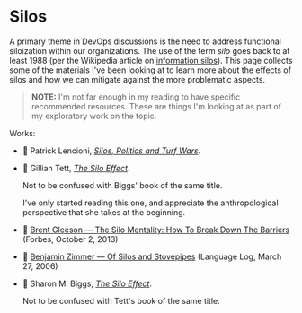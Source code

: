 # Silos

A primary theme in DevOps discussions is the need to address functional siloization within
our organizations.
The use of the term _silo_ goes back to at least 1988 (per the Wikipedia article on
[information silos](https://en.wikipedia.org/wiki/Information_silo)).
This page collects some of the materials I've been looking at to learn more about the
effects of silos and how we can mitigate against the more problematic aspects.

> **NOTE:**
> I'm not far enough in my reading to have specific recommended resources.
> These are things I'm looking at as part of my exploratory work on the topic.

Works:

* :green_book:
  Patrick Lencioni,
  [_Silos, Politics and Turf Wars_](../bibliography/books.md/#lencioni-2006).

* :green_book:
  Gillian Tett,
  [_The Silo Effect_](../bibliography.md/#tett-2015).

  Not to be confused with Biggs' book of the same title.

  I've only started reading this one, and appreciate the anthropological
  perspective that she takes at the beginning.

* :page_with_curl: [Brent Gleeson — The Silo Mentality: How To Break Down The Barriers](https://www.forbes.com/sites/brentgleeson/2013/10/02/the-silo-mentality-how-to-break-down-the-barriers/) (Forbes, October 2, 2013)

* :page_with_curl: [Benjamin Zimmer — Of Silos and Stovepipes](http://itre.cis.upenn.edu/~myl/languagelog/archives/002964.html) (Language Log, March 27, 2006)

* :green_book:
  Sharon M. Biggs,
  [_The Silo Effect_](../bibliography/books.md/#biggs-2105).

  Not to be confused with Tett's book of the same title.
